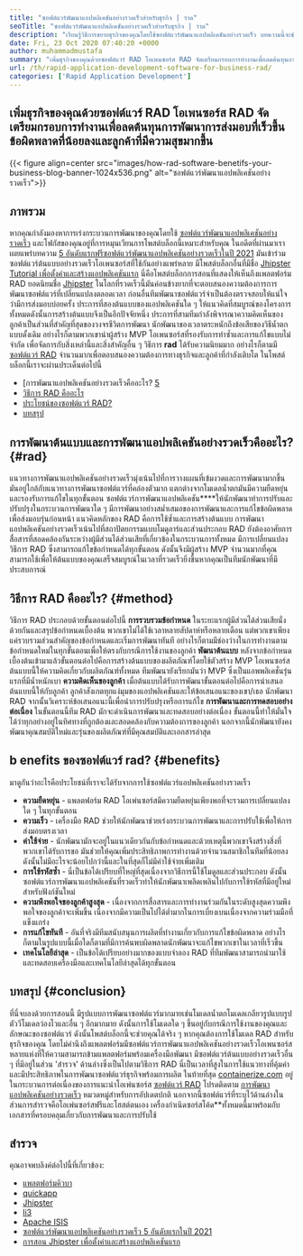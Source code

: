```yaml
---
title: "ซอฟต์แวร์พัฒนาแอปพลิเคชันอย่างรวดเร็วสำหรับธุรกิจ | ราด" 
seoTitle: "ซอฟต์แวร์พัฒนาแอปพลิเคชันอย่างรวดเร็วสำหรับธุรกิจ | ราด" 
description: "เรียนรู้วิธีการขยายธุรกิจของคุณโดยใช้ซอฟต์แวร์พัฒนาแอปพลิเคชันอย่างรวดเร็ว บทความนี้จะช่วยให้คุณเข้าใจวิธีการ RAD โอเพ่นซอร์ส" 
date: Fri, 23 Oct 2020 07:40:20 +0000
author: muhammadmustafa
summary: "เพิ่มธุรกิจของคุณด้วยซอฟต์แวร์ RAD โอเพนซอร์ส RAD จัดเตรียมกรอบการทำงานเพื่อลดต้นทุนการพัฒนาการส่งมอบที่เร็วขึ้นข้อผิดพลาดที่น้อยลงและลูกค้าที่มีความสุขมากขึ้น" 
url: /th/rapid-application-development-software-for-business-rad/
categories: ['Rapid Application Development']
---
```


## เพิ่มธุรกิจของคุณด้วยซอฟต์แวร์ RAD โอเพนซอร์ส RAD จัดเตรียมกรอบการทำงานเพื่อลดต้นทุนการพัฒนาการส่งมอบที่เร็วขึ้นข้อผิดพลาดที่น้อยลงและลูกค้าที่มีความสุขมากขึ้น

{{< figure align=center src="images/how-rad-software-benetifs-your-business-blog-banner-1024x536.png" alt="ซอฟต์แวร์พัฒนาแอปพลิเคชันอย่างรวดเร็ว">}}


## ภาพรวม
หากคุณกำลังมองหาการเร่งกระบวนการพัฒนาของคุณโดยใช้ [ซอฟต์แวร์พัฒนาแอปพลิเคชันอย่างรวดเร็ว][1] และโฟกัสของคุณอยู่ที่การหมุนเวียนการโพสต์บล็อกนี้เหมาะสำหรับคุณ ในอดีตที่ผ่านมาเราเผยแพร่บทความ [5 อันดับแรกฟรีซอฟต์แวร์พัฒนาแอปพลิเคชันอย่างรวดเร็วในปี 2021][2] มันเข้าร่วมซอฟต์แวร์ต้นแบบอย่างรวดเร็วโอเพนซอร์สที่ใช้กันอย่างแพร่หลาย มีโพสต์บล็อกอื่นที่มีชื่อ [Jhipster Tutorial เพื่อตั้งค่าและสร้างแอปพลิเคชันแรก][3] นี่คือโพสต์บล็อกการสอนที่แสดงให้เห็นถึงแพลตฟอร์ม RAD ยอดนิยมชื่อ [Jhipster][4]
ในโลกที่รวดเร็วนี้มันค่อนข้างยากที่จะตอบสนองความต้องการการพัฒนาซอฟต์แวร์ที่เปลี่ยนแปลงตลอดเวลา ก่อนอื่นทีมพัฒนาซอฟต์แวร์จำเป็นต้องตรวจสอบให้แน่ใจว่ามีการส่งมอบบ่อยครั้ง ประการที่สองต้นแบบของแอปพลิเคชันใด ๆ ให้แนวคิดที่สมบูรณ์ของโครงการทั้งหมดดังนั้นการสร้างต้นแบบจึงเป็นอีกปัจจัยหนึ่ง ประการที่สามทีมกำลังพิจารณาความคิดเห็นของลูกค้าเป็นส่วนที่สำคัญที่สุดของวงจรชีวิตการพัฒนา นักพัฒนาของเวลาตระหนักถึงข้อเสียของวิธีน้ำตกแบบดั้งเดิม อย่างไรก็ตามพวกเขานำผู้สร้าง MVP โอเพนซอร์สที่รองรับการทำซ้ำและการแก้ไขแบบไม่ จำกัด
เพื่อจัดการกับสิ่งเหล่านี้และสิ่งสำคัญอื่น ๆ วิธีการ  **rad**  ได้รับความนิยมมาก อย่างไรก็ตามมี [ซอฟต์แวร์ RAD][1] จำนวนมากเพื่อตอบสนองความต้องการทางธุรกิจและลูกค้าที่กำลังเติบโต
ในโพสต์บล็อกนี้เราจะผ่านประเด็นต่อไปนี้
  * [การพัฒนาแอปพลิเคชันอย่างรวดเร็วคืออะไร? [5]
  * [วิธีการ RAD คืออะไร][6]
  * [ประโยชน์ของซอฟต์แวร์ RAD?][7]
  * [บทสรุป][8]

## การพัฒนาต้นแบบและการพัฒนาแอปพลิเคชันอย่างรวดเร็วคืออะไร? {#rad}

แนวทางการพัฒนาแอปพลิเคชันอย่างรวดเร็วมุ่งเน้นไปที่การวางแผนที่เข้มงวดและการพัฒนามากขึ้น มันอยู่ใกล้กับแนวทางการพัฒนาซอฟต์แวร์ที่คล่องตัวมาก แตกต่างจากโมเดลน้ำตกมันมีความยืดหยุ่นและรองรับการแก้ไขในทุกขั้นตอน
ซอฟต์แวร์การพัฒนาแอปพลิเคชัน****ให้นักพัฒนาทำการปรับและปรับปรุงในกระบวนการพัฒนาใด ๆ มีการพัฒนาอย่างสม่ำเสมอของการพัฒนาและการแก้ไขข้อผิดพลาดเพื่อส่งมอบรุ่นก่อนหน้า
แนวคิดหลักของ RAD คือการใช้ซ้ำและการสร้างต้นแบบ การพัฒนาแอปพลิเคชันอย่างรวดเร็วเน้นไปที่สถาปัตยกรรมแบบโมดูลาร์และส่วนประกอบ RAD ยังต้องอาศัยการสื่อสารที่สอดคล้องกันระหว่างผู้มีส่วนได้ส่วนเสียที่เกี่ยวข้องในกระบวนการทั้งหมด มีการเปลี่ยนแปลงวิธีการ RAD ซึ่งสามารถแก้ไขข้อกำหนดได้ทุกขั้นตอน ดังนั้นจึงมีผู้สร้าง MVP จำนวนมากที่คุณสามารถใช้เพื่อให้ต้นแบบของคุณเสร็จสมบูรณ์ในเวลาที่รวดเร็วยิ่งขึ้นหากคุณเป็นทีมนักพัฒนาที่มีประสบการณ์

## วิธีการ RAD คืออะไร? {#method}

วิธีการ RAD ประกอบด้วยขั้นตอนต่อไปนี้
 **การรวบรวมข้อกำหนด** 
ในระยะแรกผู้มีส่วนได้ส่วนเสียนั่งด้วยกันและสรุปข้อกำหนดเบื้องต้น พวกเขาไม่ได้ใช้เวลาหลายสัปดาห์หรือหลายเดือน แต่พวกเขาเพียงแค่รวบรวมส่วนสำคัญของข้อกำหนดและเริ่มการพัฒนาทันที อย่างไรก็ตามมีช่องว่างในการทำงานตามข้อกำหนดใหม่ในทุกขั้นตอนเพื่อให้ตรงกับกรณีการใช้งานของลูกค้า
 **พัฒนาต้นแบบ** 
หลังจากข้อกำหนดเบื้องต้นเข้ามาแล้วขั้นตอนต่อไปคือการสร้างต้นแบบของผลิตภัณฑ์โดยใช้ตัวสร้าง MVP โอเพนซอร์ส ต้นแบบนี้ให้ความคิดเกี่ยวกับผลิตภัณฑ์ทั้งหมด ทีมพัฒนายังเรียกมันว่า MVP ซึ่งเป็นแอพพลิเคชั่นรุ่นแรกที่มีน้ำหนักเบา
 **ความคิดเห็นของลูกค้า** 
เมื่อต้นแบบได้รับการพัฒนาขั้นตอนต่อไปคือการนำเสนอต้นแบบนี้ให้กับลูกค้า ลูกค้าสังเกตทุกแง่มุมของแอปพลิเคชันและให้ข้อเสนอแนะของเขา/เธอ นักพัฒนา RAD จากนั้นวิเคราะห์ข้อเสนอแนะนี้เพื่อนำการปรับปรุงหรือการแก้ไข
 **การพัฒนาและการทดสอบอย่างต่อเนื่อง** 
ในขั้นตอนนี้ทีม RAD มักจะดำเนินการพัฒนาและทดสอบอย่างต่อเนื่อง ขั้นตอนนี้ทำให้มั่นใจได้ว่าทุกอย่างอยู่ในทิศทางที่ถูกต้องและสอดคล้องกับความต้องการของลูกค้า นอกจากนี้นักพัฒนายังคงพัฒนาคุณสมบัติใหม่และรุ่นของผลิตภัณฑ์ที่มีคุณสมบัติและเอกสารล่าสุด

## b  **enefits ของซอฟต์แวร์ rad?**  {#benefits}

มาดูกันว่าอะไรคือประโยชน์ที่เราจะได้รับจากการใช้ซอฟต์แวร์แอปพลิเคชันอย่างรวดเร็ว
*  **ความยืดหยุ่น**  - แพลตฟอร์ม RAD โอเพ่นซอร์สมีความยืดหยุ่นเพียงพอที่จะรวมการเปลี่ยนแปลงใด ๆ ในทุกขั้นตอน
*  **ความเร็ว**  - เครื่องมือ RAD ช่วยให้นักพัฒนาช่วยเร่งกระบวนการพัฒนาและการปรับใช้เพื่อให้การส่งมอบตรงเวลา
*  **ค่าใช้จ่าย**  - นักพัฒนามักจะอยู่ในแนวเดียวกันกับข้อกำหนดและด้วยเหตุนี้พวกเขาจึงสร้างสิ่งที่พวกเขาได้รับการขอ มันช่วยให้คุณเพิ่มประสิทธิภาพการทำงานด้วยจำนวนสมาชิกในทีมที่น้อยลง ดังนั้นไม่มีอะไรจะน้อยไปกว่านี้และในที่สุดก็ไม่มีค่าใช้จ่ายเพิ่มเติม
*  **การใช้รหัสซ้ำ**  - นี่เป็นข้อได้เปรียบที่ใหญ่ที่สุดเนื่องจากวิธีการนี้ใช้โมดูลและส่วนประกอบ ดังนั้นซอฟต์แวร์การพัฒนาแอปพลิเคชันที่รวดเร็วทำให้นักพัฒนาเพลิดเพลินไปกับการใช้รหัสที่มีอยู่ใหม่สำหรับฟังก์ชันใหม่
*  **ความพึงพอใจของลูกค้าสูงสุด**  - เนื่องจากการสื่อสารและการทำงานร่วมกันในระดับสูงสุดความพึงพอใจของลูกค้าจะเพิ่มขึ้น เนื่องจากมีความเป็นไปได้ต่ำมากในการเบี่ยงเบนเนื่องจากความร่วมมือที่แข็งแกร่ง
*  **การแก้ไขทันที**  - อันที่จริงมีทีมสนับสนุนการผลิตที่ทำงานเกี่ยวกับการแก้ไขข้อผิดพลาด อย่างไรก็ตามในรูปแบบนี้เมื่อใดก็ตามที่มีการค้นพบผิดพลาดนักพัฒนาจะแก้ไขพวกเขาในเวลาที่เร็วขึ้น
*  **เทคโนโลยีล่าสุด**  - เป็นข้อได้เปรียบอย่างมากของแบบจำลอง RAD ที่ทีมพัฒนาสามารถนำมาใช้และทดสอบเครื่องมือและเทคโนโลยีล่าสุดได้ทุกขั้นตอน

##  **บทสรุป**  {#conclusion}

ที่นี่จบลงด้วยการสอนนี้ มีรูปแบบการพัฒนาซอฟต์แวร์มากมายเช่นโมเดลน้ำตกโมเดลเกลียวรูปแบบรูปตัววีโมเดลว่องไวและอื่น ๆ อีกมากมาย ดังนั้นการใช้โมเดลใด ๆ ขึ้นอยู่กับกรณีการใช้งานของคุณและลักษณะของซอฟต์แวร์ ดังนั้นโพสต์บล็อกนี้จะช่วยคุณได้จริง ๆ หากคุณต้องการใช้โมเดล RAD สำหรับธุรกิจของคุณ โดยไม่คำนึงถึงแพลตฟอร์มมีซอฟต์แวร์การพัฒนาแอปพลิเคชันอย่างรวดเร็วโอเพนซอร์สหลายแห่งที่ให้ความสามารถข้ามแพลตฟอร์มพร้อมเครื่องมือพัฒนา มีซอฟต์แวร์ต้นแบบอย่างรวดเร็วอื่น ๆ ที่มีอยู่ในส่วน 'สำรวจ' ด้านล่างซึ่งเป็นไปตามวิธีการ RAD นี่เป็นเวลาที่สูงในการใช้แนวทางที่คุ้มค่าและมีประสิทธิภาพในการพัฒนาซอฟต์แวร์ธุรกิจพร้อมการผลิต
ในท้ายที่สุด [containerize.com][9] อยู่ในกระบวนการต่อเนื่องของการแนะนำโอเพ่นซอร์ส [ซอฟต์แวร์ RAD][1] โปรดติดตาม [การพัฒนาแอปพลิเคชันอย่างรวดเร็ว][1] หมวดหมู่สำหรับการอัปเดตปกติ นอกจากนี้ซอฟต์แวร์ที่ระบุไว้ด้านล่างในส่วนการสำรวจคือโอเพ่นซอร์สฟรีและโฮสต์ตนเอง เครื่องกำเนิดซอร์สโค้ด**ทั้งหมดนี้มาพร้อมกับเอกสารที่ครอบคลุมเกี่ยวกับการพัฒนาและการปรับใช้

## สำรวจ
คุณอาจพบลิงค์ต่อไปนี้ที่เกี่ยวข้อง:
  * [แพลตฟอร์มคิวบา][10]
  * [quickapp][11]
  * [Jhipster][4]
  * [li3][12]
  * [Apache ISIS][13]
  * [ซอฟต์แวร์พัฒนาแอปพลิเคชันอย่างรวดเร็ว 5 อันดับแรกในปี 2021][2]
  * [การสอน Jhipster เพื่อตั้งค่าและสร้างแอปพลิเคชันแรก][3]



 [1]: https://products.containerize.com/rad
 [2]: https://blog.containerize.com/rapid-application-development/top-5-free-rapid-application-development-software-in-2021/
 [3]: https://blog.containerize.com/2020/10/28/jhipster-tutorial-to-setup-and-create-the-first-application/
 [4]: https://products.containerize.com/rad/jhipster
 [5]: #rad
 [6]: #method
 [7]: #benefits
 [8]: #conclusion
 [9]: https://www.containerize.com/
 [10]: https://products.containerize.com/rad/cuba
 [11]: https://products.containerize.com/rad/quickapp
 [12]: https://products.containerize.com/rad/li3
 [13]: https://products.containerize.com/rad/apache-isis
